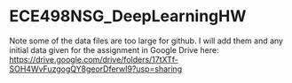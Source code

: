# ECE498NSG_DeepLearningHW
Note some of the data files are too large for github. I will add them and any initial data given for the assignment in Google Drive here: https://drive.google.com/drive/folders/17tXTf-SOH4WvFuzgogQY8georDferwI9?usp=sharing
